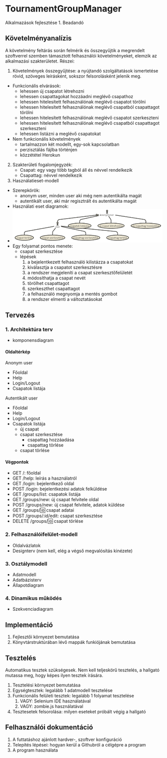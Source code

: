 # TournamentGroupManager
Alkalmazások fejlesztése 1. Beadandó

## Követelményanalízis

A követelmény feltárás során felmérik és összegyűjtik a megrendelt szoftverrel szemben támasztott felhasználói követelményeket, elemzik az alkalmazási szakterületet. Részei:

1. Követelmények összegyűjtése: a nyújtandó szolgáltatások ismertetése rövid, szöveges leírásként, sokszor felsorolásként jelenik meg.
 * Funkcionális elvárások:
    * lehessen új csapatot létrehozni
    * lehessen csapattagokat hozzáadni meglévő csapathoz
    * lehessen hitelesített felhasználónak meglévő csapatot törölni
    * lehessen hitelesített felhasználónak meglévő csapatból csapattagot törölni
    * lehessen hitelesített felhasználónak meglévő csapatot szerkeszteni
    * lehessen hitelesített felhasználónak meglévő csapatból csapattagot szerkeszteni
    * lehessen listázni a meglévő csapatokat
 * Nem funkcionális követelmények
    * tartalmazzon két modellt, egy-sok kapcsolatban
    * perzisztálás fájlba történjen
    * közzététel Herokun
2. Szakterületi fogalomjegyzék: 
    * Csapat: egy vagy több tagból áll és névvel rendelkezik
    * Csapattag: névvel rendelkezik
3. Használatieset-modell
  * Szerepkörök: 
    * anonym user, minden user aki még nem autentikálta magát
    * autentikált user, aki már regisztrált és autentikálta magát
  * Használati eset diagramok:
  * ![use case diagram](images/usecasediagram.png)
  * Egy folyamat pontos menete:
    * csapat szerkesztése
    * lépések
      1. a bejelentkezett felhasználó kilistázza a csapatokat
      2. kiválasztja a csapatot szerkesztésre
      3. a rendszer megjeleníti a csapat szerkesztőfelületét
      4. módosíthatja a csapat nevét
      5. törölhet csapattagot
      6. szerkeszthet csapattagot
      7. a felhasználó megnyomja a mentés gombot
      8. a rendszer elmenti a változtatásokat

## Tervezés

### 1. Architektúra terv

  * komponensdiagram

#### Oldaltérkép

Anonym user

- Főoldal
- Help
- Login/Logout
- Csapatok listája

Autentikált user

- Főoldal
- Help
- Login/Logout
- Csapatok listája
    + új csapat
    + csapat szerkesztése
      * csapattag hozzáadása
      * csapattag törlése
    + csapat törlése
  
#### Végpontok

  * GET /: főoldal
  * GET /help: leírás a használatról
  * GET /login: bejelentkező oldal
  * POST /login: bejelentkezési adatok felküldése
  * GET /groups/list: csapatok listája
  * GET /groups/new: új csapat felvitele oldal
  * POST /groups/new: új csapat felvitele, adatok küldése
  * GET /groups/:id: csapat adatai
  * POST /groups/:id/edit: csapat szerkesztése
  * DELETE /groups/:id: csapat törlése

### 2. Felhasználóifelület-modell
  * Oldalvázlatok
  * Designterv (nem kell, elég a végső megvalósítás kinézete)
### 3. Osztálymodell
  * Adatmodell
  * Adatbázisterv
  * Állapotdiagram
### 4. Dinamikus működés
  * Szekvenciadiagram

## Implementáció

1. Fejlesztői környezet bemutatása
2. Könyvtárstruktúrában lévő mappák funkiójának bemutatása

## Tesztelés

Automatikus tesztek szükségesek. Nem kell teljeskörű tesztelés, a hallgató mutassa meg, hogy képes ilyen tesztek írására.

1. Tesztelési környezet bemutatása
2. Egységtesztek: legalább 1 adatmodell tesztelése
3. Funkcionális felületi tesztek: legalább 1 folyamat tesztelése
    1. VAGY: Selenium IDE használatával
    2. VAGY: zombie.js használatával
4. Tesztesetek felsorolása: milyen eseteket próbált végig a hallgató

## Felhasználói dokumentáció

1. A futtatáshoz ajánlott hardver-, szoftver konfiguráció
2. Telepítés lépései: hogyan kerül a Githubról a célgépre a program
3. A program használata
